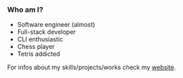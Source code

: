 ### Who am I?

- Software engineer (almost)
- Full-stack developer
- CLI enthusiastic
- Chess player
- Tetris addicted

For infos about my skills/projects/works check my [website](https://xflea.github.io/).
